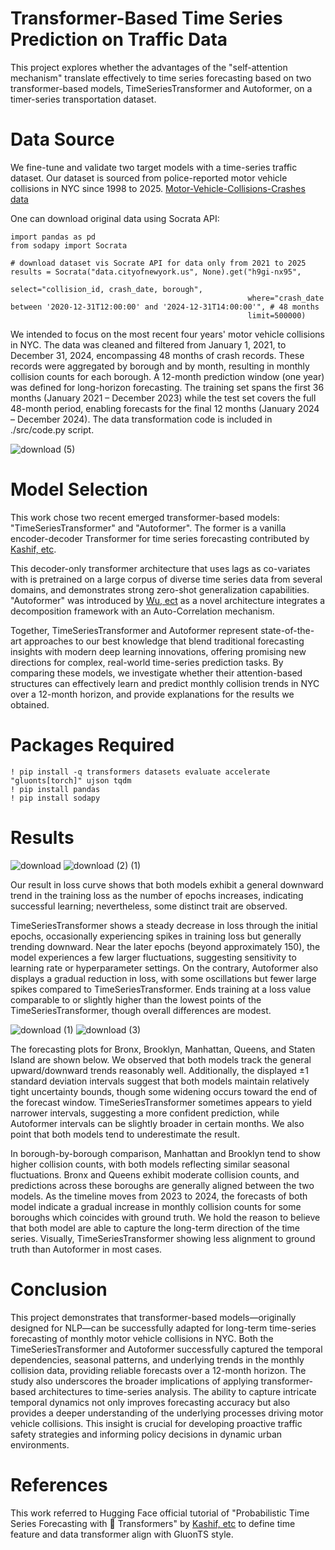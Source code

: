 # Transformer-Based Time Series Prediction on Traffic Data
This project explores whether the advantages of the "self-attention mechanism" translate effectively to time series forecasting based on two transformer-based models, TimeSeriesTransformer and Autoformer, on a timer-series transportation dataset. 

# Data Source
We fine-tune and validate two target models with a time-series traffic dataset. Our dataset is sourced from police-reported motor vehicle collisions in NYC since 1998 to 2025. [Motor-Vehicle-Collisions-Crashes data](https://data.cityofnewyork.us/Public-Safety/Motor-Vehicle-Collisions-Crashes/h9gi-nx95/about_data)

One can download original data using Socrata API:

```
import pandas as pd
from sodapy import Socrata

# download dataset vis Socrate API for data only from 2021 to 2025
results = Socrata("data.cityofnewyork.us", None).get("h9gi-nx95",
                                                     select="collision_id, crash_date, borough",
                                                     where="crash_date between '2020-12-31T12:00:00' and '2024-12-31T14:00:00'", # 48 months
                                                     limit=500000)
```

We intended to focus on the most recent four years' motor vehicle collisions in NYC. The data was cleaned and filtered from January 1, 2021, to December 31, 2024, encompassing 48 months of crash records. These records were aggregated by borough and by month, resulting in monthly collision counts for each borough. A 12-month prediction window (one year) was defined for long-horizon forecasting. The training set spans the first 36 months (January 2021 – December 2023) while the test set covers the full 48-month period, enabling forecasts for the final 12 months (January 2024 – December 2024). The data transformation code is included in ./src/code.py script.

![download (5)](https://github.com/user-attachments/assets/91063f9f-3940-4d93-a03d-f1b2b95ece67)

#  Model Selection

This work chose two recent emerged transformer-based models: "TimeSeriesTransformer" and "Autoformer". The former is a vanilla encoder-decoder Transformer for time series forecasting contributed by [Kashif, etc](https://arxiv.org/abs/2310.08278). 

This decoder-only transformer architecture that uses lags as co-variates with is pretrained on a large corpus of diverse time series data from several domains, and demonstrates strong zero-shot generalization capabilities.  "Autoformer" was introduced by [Wu, ect](https://arxiv.org/abs/2106.13008) as a novel architecture integrates a decomposition framework with an Auto-Correlation mechanism.

Together, TimeSeriesTransformer and Autoformer represent state-of-the-art approaches to our best knowledge that blend traditional forecasting insights with modern deep learning innovations, offering promising new directions for complex, real-world time-series prediction tasks. By comparing these models, we investigate whether their attention-based structures can effectively learn and predict monthly collision trends in NYC over a 12-month horizon, and provide explanations for the results we obtained.

# Packages Required

```
! pip install -q transformers datasets evaluate accelerate "gluonts[torch]" ujson tqdm
! pip install pandas
! pip install sodapy
```

# Results

![download](https://github.com/user-attachments/assets/e99bdb13-eca6-448d-9425-975e27a43134)
![download (2) (1)](https://github.com/user-attachments/assets/787d404c-3829-4ea7-9c1c-84bb5a70cb64)

Our result in loss curve shows that both models exhibit a general downward trend in the training loss as the number of epochs increases, indicating successful learning; nevertheless, some distinct trait are observed.

TimeSeriesTransformer shows a steady decrease in loss through the initial epochs, occasionally experiencing spikes in training loss but generally trending downward. Near the later epochs (beyond approximately 150), the model experiences a few larger fluctuations, suggesting sensitivity to learning rate or hyperparameter settings. On the contrary, Autoformer also displays a gradual reduction in loss, with some oscillations but fewer large spikes compared to TimeSeriesTransformer. Ends training at a loss value comparable to or slightly higher than the lowest points of the TimeSeriesTransformer, though overall differences are modest.

![download (1)](https://github.com/user-attachments/assets/baf2fb93-2af6-4eac-a9ee-149855dcfde4|width=50)
![download (3)](https://github.com/user-attachments/assets/6f8e86c5-fe3a-4ef2-88df-143b63138890)


The forecasting plots for Bronx, Brooklyn, Manhattan, Queens, and Staten Island are shown below. We observed that both models track the general upward/downward trends reasonably well. Additionally, the displayed ±1 standard deviation intervals suggest that both models maintain relatively tight uncertainty bounds, though some widening occurs toward the end of the forecast window. TimeSeriesTransformer sometimes appears to yield narrower intervals, suggesting a more confident prediction, while Autoformer intervals can be slightly broader in certain months. We also point that both models tend to underestimate the result.

In borough-by-borough comparison, Manhattan and Brooklyn tend to show higher collision counts, with both models reflecting similar seasonal fluctuations. Bronx and Queens exhibit moderate collision counts, and predictions across these boroughs are generally aligned between the two models. As the timeline moves from 2023 to 2024, the forecasts of both model indicate a gradual increase in monthly collision counts for some boroughs which coincides with ground truth. We hold the reason to believe that both model are able to capture the  long-term direction of the time series. Visually, TimeSeriesTransformer showing less alignment to ground truth than Autoformer in most cases. 

# Conclusion

This project demonstrates that transformer-based models—originally designed for NLP—can be successfully adapted for long-term time-series forecasting of monthly motor vehicle collisions in NYC. Both the TimeSeriesTransformer and Autoformer successfully captured the temporal dependencies, seasonal patterns, and underlying trends in the monthly collision data, providing reliable forecasts over a 12-month horizon. The study also underscores the broader implications of applying transformer-based architectures to time-series analysis. The ability to capture intricate temporal dynamics not only improves forecasting accuracy but also provides a deeper understanding of the underlying processes driving motor vehicle collisions. This insight is crucial for developing proactive traffic safety strategies and informing policy decisions in dynamic urban environments.

# References

This work referred to Hugging Face official tutorial of "Probabilistic Time Series Forecasting with 🤗 Transformers" by [Kashif, etc](https://huggingface.co/blog/time-series-transformers) to define time feature and data transformer align with GluonTS style. 
